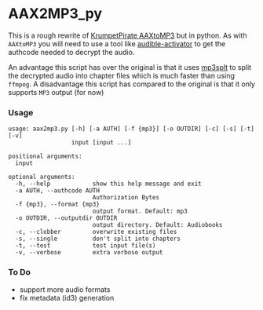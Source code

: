 # AAX2MP3_py


This is a rough rewrite of [KrumpetPirate AAXtoMP3](https://github.com/KrumpetPirate/AAXtoMP3) but in python. As with `AAXtoMP3` you will need to use a tool like [audible-activator](https://github.com/inAudible-NG/audible-activator) to get the authcode needed to decrypt the audio.

An advantage this script has over the original is that it uses [mp3splt](https://github.com/search?l=C&q=mp3splt&type=Repositories) to split the decrypted audio into chapter files which is much faster than using `ffmpeg`. A disadvantage this script has compared to the original is that it only supports `MP3` output (for now)

### Usage

```
usage: aax2mp3.py [-h] [-a AUTH] [-f {mp3}] [-o OUTDIR] [-c] [-s] [-t] [-v]
                  input [input ...]

positional arguments:
  input

optional arguments:
  -h, --help            show this help message and exit
  -a AUTH, --authcode AUTH
                        Authorization Bytes
  -f {mp3}, --format {mp3}
                        output format. Default: mp3
  -o OUTDIR, --outputdir OUTDIR
                        output directory. Default: Audiobooks
  -c, --clobber         overwrite existing files
  -s, --single          don't split into chapters
  -t, --test            test input file(s)
  -v, --verbose         extra verbose output
```

### To Do

- support more audio formats
- fix metadata (id3) generation
